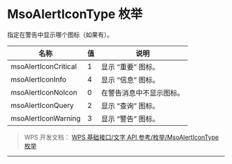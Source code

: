 # MsoAlertIconType 枚举

指定在警告中显示哪个图标（如果有）。

| 名称                 | 值  | 说明                     |
|----------------------|-----|--------------------------|
| msoAlertIconCritical | 1   | 显示 “重要” 图标。       |
| msoAlertIconInfo     | 4   | 显示 “信息” 图标。       |
| msoAlertIconNoIcon   | 0   | 在警告消息中不显示图标。 |
| msoAlertIconQuery    | 2   | 显示 “查询” 图标。       |
| msoAlertIconWarning  | 3   | 显示 “警告” 图标。       |

> WPS 开发文档： [WPS 基础接口/文字 API 参考/枚举/MsoAlertIconType 枚举](https://qn.cache.wpscdn.cn/encs/doc/office_v19/topics/WPS%20%E5%9F%BA%E7%A1%80%E6%8E%A5%E5%8F%A3/%E6%96%87%E5%AD%97%20API%20%E5%8F%82%E8%80%83/%E6%9E%9A%E4%B8%BE/MsoAlertIconType%20%E6%9E%9A%E4%B8%BE.html)

------------------------------------------------------------------------
